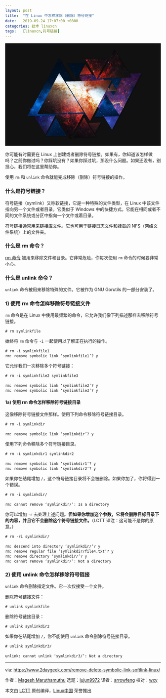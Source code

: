 ```yaml
---
layout: post
title:	"在 Linux 中怎样移除（删除）符号链接"
date:	2019-09-24 17:07:00 +0800 
categories:	技术 linuxcn 
tags:	[linuxcn,符号链接]
---
```



![](/Asserts/Images/album/201909/24/170625no4babjqq7jmm3qb.jpg)


你可能有时需要在 Linux 上创建或者删除符号链接。如果有，你知道该怎样做吗？之前你做过吗？你踩坑没有？如果你踩过坑，那没什么问题。如果还没有，别担心，我们将在这里帮助你。


使用 `rm` 和 `unlink` 命令就能完成移除（删除）符号链接的操作。


### 什么是符号链接？


符号链接（symlink）又称软链接，它是一种特殊的文件类型，在 Linux 中该文件指向另一个文件或者目录。它类似于 Windows 中的快捷方式。它能在相同或者不同的文件系统或分区中指向一个文件或着目录。


符号链接通常用来链接库文件。它也可用于链接日志文件和挂载的 NFS（网络文件系统）上的文件夹。


### 什么是 rm 命令？


[rm 命令](https://www.2daygeek.com/linux-remove-files-directories-folders-rm-command/) 被用来移除文件和目录。它非常危险，你每次使用 `rm` 命令的时候要非常小心。


### 什么是 unlink 命令？


`unlink` 命令被用来移除特殊的文件。它被作为 GNU Gorutils 的一部分安装了。


### 1) 使用 rm 命令怎样移除符号链接文件


`rm` 命令是在 Linux 中使用最频繁的命令，它允许我们像下列描述那样去移除符号链接。



```
# rm symlinkfile
```

始终将 `rm` 命令与 `-i` 一起使用以了解正在执行的操作。



```
# rm -i symlinkfile1
rm: remove symbolic link ‘symlinkfile1’? y
```

它允许我们一次移除多个符号链接：



```
# rm -i symlinkfile2 symlinkfile3

rm: remove symbolic link ‘symlinkfile2’? y
rm: remove symbolic link ‘symlinkfile3’? y
```

#### 1a) 使用 rm 命令怎样移除符号链接目录


这像移除符号链接文件那样。使用下列命令移除符号链接目录。



```
# rm -i symlinkdir

rm: remove symbolic link ‘symlinkdir’? y
```

使用下列命令移除多个符号链接目录。



```
# rm -i symlinkdir1 symlinkdir2

rm: remove symbolic link ‘symlinkdir1’? y
rm: remove symbolic link ‘symlinkdir2’? y
```

如果你在结尾增加 `/`，这个符号链接目录将不会被删除。如果你加了，你将得到一个错误。



```
# rm -i symlinkdir/

rm: cannot remove ‘symlinkdir/’: Is a directory
```

你可以增加 `-r` 去处理上述问题。**但如果你增加这个参数，它将会删除目标目录下的内容，并且它不会删除这个符号链接文件。**（LCTT 译注：这可能不是你的原意。）



```
# rm -ri symlinkdir/

rm: descend into directory ‘symlinkdir/’? y
rm: remove regular file ‘symlinkdir/file4.txt’? y
rm: remove directory ‘symlinkdir/’? y
rm: cannot remove ‘symlinkdir/’: Not a directory
```

### 2) 使用 unlink 命令怎样移除符号链接


`unlink` 命令删除指定文件。它一次仅接受一个文件。


删除符号链接文件：



```
# unlink symlinkfile
```

删除符号链接目录：



```
# unlink symlinkdir2
```

如果你在结尾增加 `/`，你不能使用 `unlink` 命令删除符号链接目录。



```
# unlink symlinkdir3/

unlink: cannot unlink ‘symlinkdir3/’: Not a directory
```



---


via: <https://www.2daygeek.com/remove-delete-symbolic-link-softlink-linux/>


作者：[Magesh Maruthamuthu](https://www.2daygeek.com/author/magesh/) 选题：[lujun9972](https://github.com/lujun9972) 译者：[arrowfeng](https://github.com/arrowfeng) 校对：[wxy](https://github.com/wxy)


本文由 [LCTT](https://github.com/LCTT/TranslateProject) 原创编译，[Linux中国](https://linux.cn/) 荣誉推出
